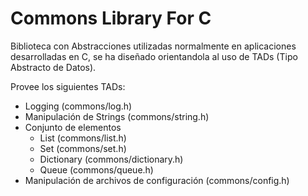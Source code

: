 # Commons Library For C #

Biblioteca con Abstracciones utilizadas normalmente en aplicaciones desarrolladas en C, se ha diseñado orientandola al uso de TADs (Tipo Abstracto de Datos).

Provee los siguientes TADs:

* Logging (commons/log.h)
* Manipulación de Strings (commons/string.h)
* Conjunto de elementos
  * List (commons/list.h)
  * Set (commons/set.h)
  * Dictionary (commons/dictionary.h)
  * Queue (commons/queue.h)
* Manipulación de archivos de configuración (commons/config.h)